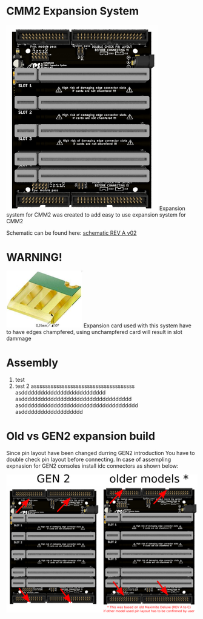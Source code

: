# CMM2 Expansion System
<img src="Images/exp_board_3d.jpg" width="400">
Expansion system for CMM2 was created to add easy to use expansion system for CMM2

Schematic can be found here: [schematic REV A v02](/Schematic/exp_syst_REVA_v02.pdf)

# WARNING!
<img src="Images/champf.jpg" width="200">
Expansion card used with this system have to have edges champfered, using unchampfered card will result in slot dammage

# Assembly
1. test
2. test  2 assssssssssssssssssssssssssssssssssss asdddddddddddddddddddddddddd asdddddddddddddddddddddddddddddddddd asdddddddddddddddddddddddddddddddddddd asddddddddddddddddddd

# Old vs GEN2 expansion build
Since pin layout have been changed durring GEN2 introduction You have to double check pin layout before connecting. In case of assempling expnasion for GEN2 consoles install idc connectors as shown below:

<img src="Images/idc_layout.png" width="800">